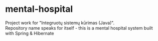 # mental-hospital
Project work for "Integruotų sistemų kūrimas (Java)".  
Repository name speaks for itself - this is a mental hospital system built with Spring & Hibernate